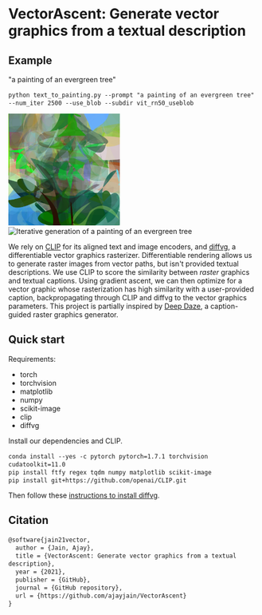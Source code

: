 # VectorAscent: Generate vector graphics from a textual description

## Example
"a painting of an evergreen tree"
```
python text_to_painting.py --prompt "a painting of an evergreen tree" --num_iter 2500 --use_blob --subdir vit_rn50_useblob
```

<img src="results/evergreen/evergreen_vit_rn50_1960.png" alt="a painting of an evergreen tree" width=224 />
<img src="results/evergreen/evergreen_vit_rn50.gif" alt="Iterative generation of a painting of an evergreen tree" width=224 />

We rely on [CLIP](https://arxiv.org/abs/2103.00020) for its aligned text and image encoders, and [diffvg](https://people.csail.mit.edu/tzumao/diffvg/), a differentiable vector graphics rasterizer. Differentiable rendering allows us to generate raster images from vector paths, but isn't provided textual descriptions. We use CLIP to score the similarity between *raster* graphics and textual captions. Using gradient ascent, we can then optimize for a vector graphic whose rasterization has high similarity with a user-provided caption, backpropagating through CLIP and diffvg to the vector graphics parameters. This project is partially inspired by [Deep Daze](https://twitter.com/advadnoun/status/1348375026697834496), a caption-guided raster graphics generator.

## Quick start
Requirements:
 - torch
 - torchvision
 - matplotlib
 - numpy
 - scikit-image
 - clip
 - diffvg


Install our dependencies and CLIP.
```
conda install --yes -c pytorch pytorch=1.7.1 torchvision cudatoolkit=11.0
pip install ftfy regex tqdm numpy matplotlib scikit-image
pip install git+https://github.com/openai/CLIP.git
```

Then follow these [instructions to install diffvg](https://github.com/BachiLi/diffvg).

## Citation
```
@software{jain21vector,
  author = {Jain, Ajay},
  title = {VectorAscent: Generate vector graphics from a textual description},
  year = {2021},
  publisher = {GitHub},
  journal = {GitHub repository},
  url = {https://github.com/ajayjain/VectorAscent}
}
```
